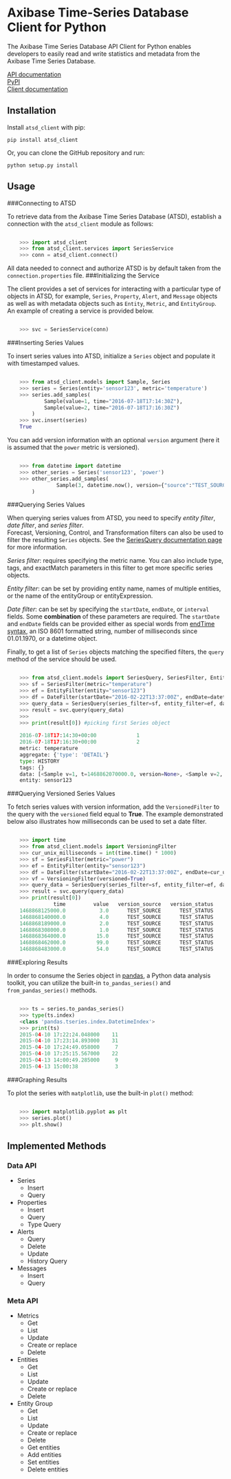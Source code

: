# Axibase Time-Series Database Client for Python

The Axibase Time Series Database API Client for Python enables developers 
to easily read and write statistics and metadata 
from the Axibase Time Series Database.

[API documentation](https://axibase.com/atsd/api)  
[PyPI](https://pypi.python.org/pypi/atsd_client)  
[Client documentation](http://pythonhosted.org/atsd_client)

## Installation

Install `atsd_client` with pip:

```
pip install atsd_client
```

Or, you can clone the GitHub repository and run:

```
python setup.py install
```

## Usage

###Connecting to ATSD

To retrieve data from the Axibase Time Series Database (ATSD), establish a connection with the `atsd_client` module as follows:

```python

    >>> import atsd_client
    >>> from atsd_client.services import SeriesService
    >>> conn = atsd_client.connect()
```
All data needed to connect and authorize ATSD is by default taken from the `connection.properties` file.
###Initializing the Service

The client provides a set of services for interacting with a particular type of objects in ATSD, for example, `Series`, `Property`, `Alert`,  and `Message` objects 
as well as with metadata objects such as `Entity`, `Metric`, and `EntityGroup`. An example of creating a service is provided below.


```python

    >>> svc = SeriesService(conn)
```

###Inserting Series Values

To insert series values into ATSD, initialize a `Series` object and populate it with timestamped values.

```python

    >>> from atsd_client.models import Sample, Series
    >>> series = Series(entity='sensor123', metric='temperature')
    >>> series.add_samples(
    	    Sample(value=1, time="2016-07-18T17:14:30Z"),
     	    Sample(value=2, time="2016-07-18T17:16:30Z")
     	)
    >>> svc.insert(series)
    True
```

You can add version information with an optional `version` argument (here it is assumed that the `power` metric is versioned).

```python

    >>> from datetime import datetime
    >>> other_series = Series('sensor123', 'power')
    >>> other_series.add_samples(
                Sample(3, datetime.now(), version={"source":"TEST_SOURCE", "status":"TEST_STATUS"})
        )
```

###Querying Series Values

When querying series values from ATSD, you need to specify *entity filter*, *date filter*, and *series filter*. <br>
Forecast, Versioning, Control, and Transformation filters can also be used to filter the resulting `Series` objects.
See the [SeriesQuery documentation page](https://github.com/axibase/atsd-docs/blob/master/api/data/series/query.md) for more information.

*Series filter*: requires specifying the metric name. You can also include type, tags, and exactMatch parameters in this filter to get more specific series objects.

*Entity filter*: can be set by providing entity name, names of multiple entities, or the name of the entityGroup or entityExpression.

*Date filter*: can be set by specifying the `startDate`, `endDate`, or `interval` fields. Some **combination** of these parameters are required. The `startDate` and `endDate` fields can be provided either as special words from [endTime syntax](https://github.com/axibase/atsd-docs/blob/master/end-time-syntax.md), an ISO 8601 formatted string, number of milliseconds since 01.01.1970, or a datetime object.

Finally, to get a list of `Series` objects matching the specified filters, the `query` method of the service should be used.

```python

    >>> from atsd_client.models import SeriesQuery, SeriesFilter, EntityFilter, DateFilter
    >>> sf = SeriesFilter(metric="temperature")
    >>> ef = EntityFilter(entity="sensor123")
    >>> df = DateFilter(startDate="2016-02-22T13:37:00Z", endDate=datetime.now())
    >>> query_data = SeriesQuery(series_filter=sf, entity_filter=ef, date_filter=df)
    >>> result = svc.query(query_data)
    >>>
    >>> print(result[0]) #picking first Series object
    
    2016-07-18T17:14:30+00:00             1
	2016-07-18T17:16:30+00:00             2
	metric: temperature
	aggregate: {'type': 'DETAIL'}
	type: HISTORY
	tags: {}
	data: [<Sample v=1, t=1468862070000.0, version=None>, <Sample v=2, t=1468862190000.0, version=None>]
	entity: sensor123
```

###Querying Versioned Series Values

To fetch series values with version information, add the `VersionedFilter` to the query with the `versioned` field equal to **True**. The example demonstrated below also illustrates how milliseconds can be used to set a date filter. 

```python

    >>> import time
    >>> from atsd_client.models import VersioningFilter
    >>> cur_unix_milliseconds = int(time.time() * 1000)
    >>> sf = SeriesFilter(metric="power")
    >>> ef = EntityFilter(entity="sensor123")
    >>> df = DateFilter(startDate="2016-02-22T13:37:00Z", endDate=cur_unix_milliseconds)
    >>> vf = VersioningFilter(versioned=True)
    >>> query_data = SeriesQuery(series_filter=sf, entity_filter=ef, date_filter=df, versioning_filter=vf)
    >>> result = svc.query(query_data)
    >>> print(result[0])
	           time         value   version_source   version_status
	1468868125000.0           3.0      TEST_SOURCE      TEST_STATUS
	1468868140000.0           4.0      TEST_SOURCE      TEST_STATUS
	1468868189000.0           2.0      TEST_SOURCE      TEST_STATUS
	1468868308000.0           1.0      TEST_SOURCE      TEST_STATUS
	1468868364000.0          15.0      TEST_SOURCE      TEST_STATUS
	1468868462000.0          99.0      TEST_SOURCE      TEST_STATUS
	1468868483000.0          54.0      TEST_SOURCE      TEST_STATUS
```

###Exploring Results

In order to consume the Series object in [pandas](http://pandas.pydata.org/), a Python data analysis toolkit, you can utilize the built-in `to_pandas_series()`
and `from_pandas_series()` methods.

```python

    >>> ts = series.to_pandas_series()
    >>> type(ts.index)
    <class 'pandas.tseries.index.DatetimeIndex'>
    >>> print(ts)
    2015-04-10 17:22:24.048000    11
    2015-04-10 17:23:14.893000    31
    2015-04-10 17:24:49.058000     7
    2015-04-10 17:25:15.567000    22
    2015-04-13 14:00:49.285000     9
    2015-04-13 15:00:38            3
```

###Graphing Results

To plot the series with `matplotlib`, use the built-in `plot()` method:

```python

    >>> import matplotlib.pyplot as plt
    >>> series.plot()
    >>> plt.show()
```

## Implemented Methods

### Data API
- Series
    - Insert
    - Query
- Properties
    - Insert
    - Query
    - Type Query
- Alerts 
    - Query
    - Delete
    - Update
    - History Query
- Messages
	- Insert
	- Query
    
### Meta API
- Metrics 
    - Get
    - List
    - Update
    - Create or replace
    - Delete
- Entities
    - Get
    - List
    - Update
    - Create or replace
    - Delete
- Entity Group 
    - Get
    - List
    - Update
    - Create or replace
    - Delete
    - Get entities
    - Add entities
    - Set entities
    - Delete entities
    
